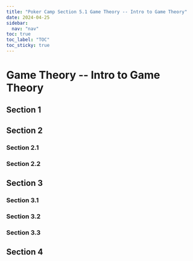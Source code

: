 ```yaml
---
title: "Poker Camp Section 5.1 Game Theory -- Intro to Game Theory"
date: 2024-04-25
sidebar:
  nav: "nav"
toc: true
toc_label: "TOC"
toc_sticky: true
---
```


# Game Theory -- Intro to Game Theory

## Section 1

## Section 2
### Section 2.1
### Section 2.2


## Section 3
### Section 3.1
### Section 3.2
### Section 3.3

## Section 4
